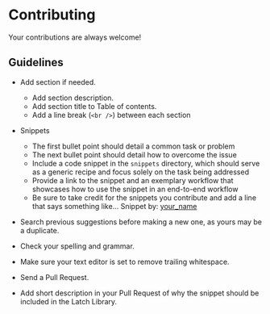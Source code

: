 # Contributing

Your contributions are always welcome!

## Guidelines

- Add section if needed.
  - Add section description.
  - Add section title to Table of contents.
  - Add a line break (`<br />`) between each section

- Snippets
  - The first bullet point should detail a common task or problem
  - The next bullet point should detail how to overcome the issue
  - Include a code snippet in the `snippets` directory, which should serve as a generic recipe and focus solely on the task being addressed
  - Provide a link to the snippet and an exemplary workflow that showcases how to use the snippet in an end-to-end workflow
  - Be sure to take credit for the snippets you contribute and add a line that says something like... Snippet by: [your_name](https://github.com/JLSteenwyk)

- Search previous suggestions before making a new one, as yours may be a duplicate.
- Check your spelling and grammar.
- Make sure your text editor is set to remove trailing whitespace.
- Send a Pull Request.
- Add short description in your Pull Request of why the snippet should be included in the Latch Library.
